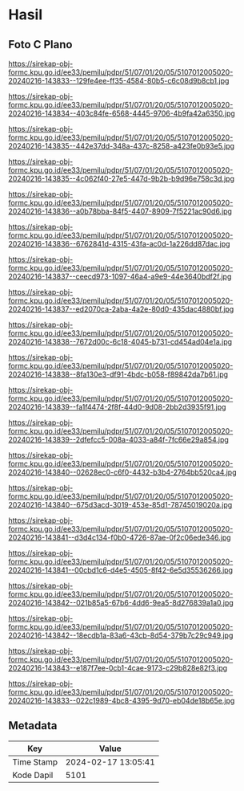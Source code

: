 # Hasil

## Foto C Plano

https://sirekap-obj-formc.kpu.go.id/ee33/pemilu/pdpr/51/07/01/20/05/5107012005020-20240216-143833--129fe4ee-ff35-4584-80b5-c6c08d9b8cb1.jpg

https://sirekap-obj-formc.kpu.go.id/ee33/pemilu/pdpr/51/07/01/20/05/5107012005020-20240216-143834--403c84fe-6568-4445-9706-4b9fa42a6350.jpg

https://sirekap-obj-formc.kpu.go.id/ee33/pemilu/pdpr/51/07/01/20/05/5107012005020-20240216-143835--442e37dd-348a-437c-8258-a423fe0b93e5.jpg

https://sirekap-obj-formc.kpu.go.id/ee33/pemilu/pdpr/51/07/01/20/05/5107012005020-20240216-143835--4c062f40-27e5-447d-9b2b-b9d96e758c3d.jpg

https://sirekap-obj-formc.kpu.go.id/ee33/pemilu/pdpr/51/07/01/20/05/5107012005020-20240216-143836--a0b78bba-84f5-4407-8909-7f5221ac90d6.jpg

https://sirekap-obj-formc.kpu.go.id/ee33/pemilu/pdpr/51/07/01/20/05/5107012005020-20240216-143836--6762841d-4315-43fa-ac0d-1a226dd87dac.jpg

https://sirekap-obj-formc.kpu.go.id/ee33/pemilu/pdpr/51/07/01/20/05/5107012005020-20240216-143837--ceecd973-1097-46a4-a9e9-44e3640bdf2f.jpg

https://sirekap-obj-formc.kpu.go.id/ee33/pemilu/pdpr/51/07/01/20/05/5107012005020-20240216-143837--ed2070ca-2aba-4a2e-80d0-435dac4880bf.jpg

https://sirekap-obj-formc.kpu.go.id/ee33/pemilu/pdpr/51/07/01/20/05/5107012005020-20240216-143838--7672d00c-6c18-4045-b731-cd454ad04e1a.jpg

https://sirekap-obj-formc.kpu.go.id/ee33/pemilu/pdpr/51/07/01/20/05/5107012005020-20240216-143838--8fa130e3-df91-4bdc-b058-f89842da7b61.jpg

https://sirekap-obj-formc.kpu.go.id/ee33/pemilu/pdpr/51/07/01/20/05/5107012005020-20240216-143839--fa1f4474-2f8f-44d0-9d08-2bb2d3935f91.jpg

https://sirekap-obj-formc.kpu.go.id/ee33/pemilu/pdpr/51/07/01/20/05/5107012005020-20240216-143839--2dfefcc5-008a-4033-a84f-7fc66e29a854.jpg

https://sirekap-obj-formc.kpu.go.id/ee33/pemilu/pdpr/51/07/01/20/05/5107012005020-20240216-143840--02628ec0-c6f0-4432-b3b4-2764bb520ca4.jpg

https://sirekap-obj-formc.kpu.go.id/ee33/pemilu/pdpr/51/07/01/20/05/5107012005020-20240216-143840--675d3acd-3019-453e-85d1-78745019020a.jpg

https://sirekap-obj-formc.kpu.go.id/ee33/pemilu/pdpr/51/07/01/20/05/5107012005020-20240216-143841--d3d4c134-f0b0-4726-87ae-0f2c06ede346.jpg

https://sirekap-obj-formc.kpu.go.id/ee33/pemilu/pdpr/51/07/01/20/05/5107012005020-20240216-143841--00cbd1c6-d4e5-4505-8f42-6e5d35536266.jpg

https://sirekap-obj-formc.kpu.go.id/ee33/pemilu/pdpr/51/07/01/20/05/5107012005020-20240216-143842--021b85a5-67b6-4dd6-9ea5-8d276839a1a0.jpg

https://sirekap-obj-formc.kpu.go.id/ee33/pemilu/pdpr/51/07/01/20/05/5107012005020-20240216-143842--18ecdb1a-83a6-43cb-8d54-379b7c29c949.jpg

https://sirekap-obj-formc.kpu.go.id/ee33/pemilu/pdpr/51/07/01/20/05/5107012005020-20240216-143843--e187f7ee-0cb1-4cae-9173-c29b828e82f3.jpg

https://sirekap-obj-formc.kpu.go.id/ee33/pemilu/pdpr/51/07/01/20/05/5107012005020-20240216-143833--022c1989-4bc8-4395-9d70-eb04de18b65e.jpg


## Metadata

| Key        | Value               |
| ---------- | ------------------- |
| Time Stamp | 2024-02-17 13:05:41 |
| Kode Dapil | 5101                |



